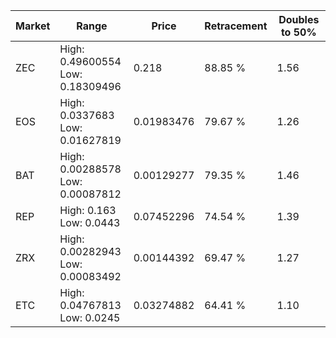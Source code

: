| Market | Range | Price| Retracement | Doubles to 50% |
| --- | --- | --- | --- | --- |
| ZEC | High: 0.49600554<br />Low: 0.18309496 | 0.218 | 88.85 % | 1.56 |
| EOS | High: 0.0337683<br />Low: 0.01627819 | 0.01983476 | 79.67 % | 1.26 |
| BAT | High: 0.00288578<br />Low: 0.00087812 | 0.00129277 | 79.35 % | 1.46 |
| REP | High: 0.163<br />Low: 0.0443 | 0.07452296 | 74.54 % | 1.39 |
| ZRX | High: 0.00282943<br />Low: 0.00083492 | 0.00144392 | 69.47 % | 1.27 |
| ETC | High: 0.04767813<br />Low: 0.0245 | 0.03274882 | 64.41 % | 1.10 |
